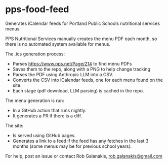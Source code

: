 pps-food-feed
==

Generates iCalendar feeds for Portland Public Schools nutritional services menus.

PPS Nutritional Services manually creates the menu PDF each month,
so there is no automated system available for menus.

The .ics generation process:

- Parses https://www.pps.net/Page/214 to find menu PDFs
- Saves them to the repo, along with a PNG to help change tracking
- Parses the PDF using Anthropic LLM into a CSV.
- Converts the CSV into iCalendar feeds, one for each menu found on the site.
- Each stage (pdf download, LLM parsing) is cached in the repo.

The menu generation is run:

- In a GitHub action that runs nightly.
- It generates a PR if there is a diff.

The site:

- Is served using GitHub pages.
- Generates a link to a feed if the feed has any fetches in the last 3 months
  (some menus may be for previous school years).

For help, post an issue or contact Rob Galanakis, rob.galanakis@gmail.com
